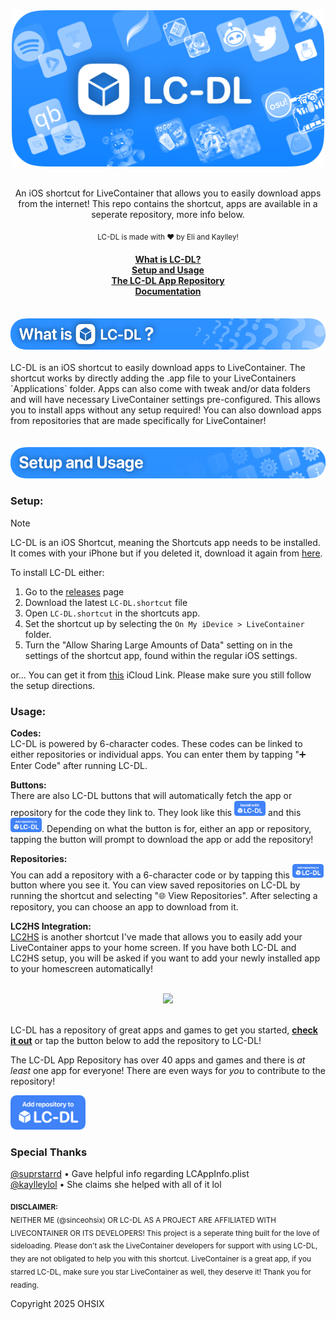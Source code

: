 <div align="center">
  <img src="assets/banners/main.png" width="500"><br>
  <br>
  <p>An iOS shortcut for LiveContainer that allows you to easily download apps from the internet! This repo contains the shortcut, apps are available in a seperate repository, more info below.</p>
  <sub>LC-DL is made with ❤️ by Eli and Kaylley!</sub>

  <h4>

[What is LC-DL?](https://github.com/sinceohsix/lcdl-repo?tab=readme-ov-file#what-is-lcdl)  
[Setup and Usage](https://github.com/sinceohsix/lcdl-repo?tab=readme-ov-file#setup-usage)   
[The LC-DL App Repository](https://github.com/sinceohsix/lcdl-repo?tab=readme-ov-file#repository)  
[Documentation](https://github.com/sinceohsix/lcdl/docs)

  </h4>
</div>
<br>
<div align="center"><a name="what-is-lcdl"><img src="assets/banners/1.png" height="50"></a></div><br>
LC-DL is an iOS shortcut to easily download apps to LiveContainer. The shortcut works by directly adding the .app file to your LiveContainers `Applications` folder. Apps can also come with tweak and/or data folders and will have necessary LiveContainer settings pre-configured. This allows you to install apps without any setup required! You can also download apps from repositories that are made specifically for LiveContainer!
<br><br><br>
<div align="center"><a name="setup-usage"><img src="assets/banners/2.png" height="50"></a></div>

### Setup:  

>[!Note]
LC-DL is an iOS Shortcut, meaning the Shortcuts app needs to be installed. It comes with your iPhone but if you deleted it, download it again from [here](https://apps.apple.com/us/app/shortcuts/id1462947752).

To install LC-DL either:
1. Go to the [releases]() page
2. Download the latest `LC-DL.shortcut` file
3. Open `LC-DL.shortcut` in the shortcuts app.
4. Set the shortcut up by selecting the `On My iDevice > LiveContainer` folder.
5. Turn the "Allow Sharing Large Amounts of Data" setting on in the settings of the shortcut app, found within the regular iOS settings.

or... You can get it from [this]() iCloud Link. Please make sure you still follow the setup directions.

### Usage:
**Codes:**  
LC-DL is powered by 6-character codes. These codes can be linked to either repositories or individual apps. You can enter them by tapping "➕ Enter Code" after running LC-DL.

**Buttons:**  
There are also LC-DL buttons that will automatically fetch the app or repository for the code they link to. They look like this <img src="assets/install.png" width="50"> and this <img src="assets/repo.png" width="50">. Depending on what the button is for, either an app or repository, tapping the button will prompt to download the app or add the repository!

**Repositories:**  
You can add a repository with a 6-character code or by tapping this <img src="assets/repo.png" width="50"> button where you see it. You can view saved repositories on LC-DL by running the shortcut and selecting "🌐 View Repositories". After selecting a repository, you can choose an app to download from it.

**LC2HS Integration:**  
[LC2HS](https://github.com/lc-dl/lc2hs) is another shortcut I've made that allows you to easily add your LiveContainer apps to your home screen. If you have both LC-DL and LC2HS setup, you will be asked if you want to add your newly installed app to your homescreen automatically!
<br><br>
<div align="center"><a name="repository"><img src="assets/repository.png" height="50"></a></div><br>

LC-DL has a repository of great apps and games to get you started, [**check it out**](https://github.com/lc-dl/apps) or tap the button below to add the repository to LC-DL!

The LC-DL App Repository has over 40 apps and games and there is *at least* one app for everyone! There are even ways for *you* to contribute to the repository!

[<img src="assets/repo.png" width="120">](https://tinyurl.com/mpfbh7jc)  

### Special Thanks
[@suprstarrd](https://github.com/suprstarrd) • Gave helpful info regarding LCAppInfo.plist  
[@kaylleylol](https://github.com/kaylleylol) • She claims she helped with all of it lol

<sub><b>DISCLAIMER:</b><br>
NEITHER ME (@sinceohsix) OR LC-DL AS A PROJECT ARE AFFILIATED WITH LIVECONTAINER OR ITS DEVELOPERS! This project is a  seperate thing built for the love of sideloading. Please don't ask the LiveContainer developers for support with using LC-DL, they are not obligated to help you with this shortcut. LiveContainer is a great app, if you starred LC-DL, make sure you star LiveContainer as well, they deserve it! Thank you for reading.</sub>

Copyright 2025 OHSIX
